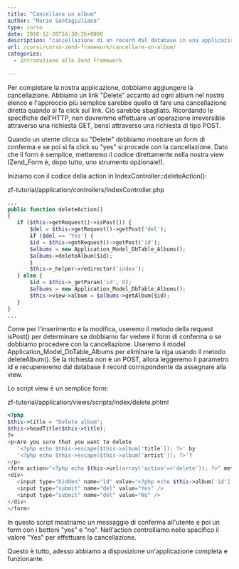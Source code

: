 ```yaml
---
title: "Cancellare un album"
author: "Mario Santagiuliana"
type: corso
date: 2010-12-28T16:30:26+0000
description: "cancellazione di un record dal database in una applicazione MVC realizzata con lo Zend Framework"
url: /corsi/corso-zend-framework/cancellare-un-album/
categories:
  - Introduzione allo Zend Framework
  
---
```

Per completare la nostra applicazione, dobbiamo aggiungere la cancellazione. Abbiamo un link "Delete" accanto ad ogni album nel nostro elenco e l'approccio più semplice sarebbe quello di fare una cancellazione diretta quando si fa click sul link. Ciò sarebbe sbagliato. Ricordando le specifiche dell'HTTP, non dovremmo effettuare un'operazione irreversible attraverso una richiesta GET, bensì attraverso una richiesta di tipo POST.

Quando un utente clicca su "Delete" dobbiamo mostrare un form di conferma e se poi si fa click su "yes" si procede con la cancellazione. Dato che il form è semplice, metteremo il codice direttamente nella nostra view (Zend\_Form è, dopo tutto, uno strumento opzionale!).

Iniziamo con il codice della action in IndexController::deleteAction():

zf-tutorial/application/controllers/IndexController.php

 ```php
 ...
 public function deleteAction()
 {
    if ($this->getRequest()->isPost()) {
        $del = $this->getRequest()->getPost('del');
        if ($del == 'Yes') {
        $id = $this->getRequest()->getPost('id');
        $albums = new Application_Model_DbTable_Albums();
        $albums->deleteAlbum($id);
        }
        $this->_helper->redirector('index');
    } else {
        $id = $this->_getParam('id', 0);
        $albums = new Application_Model_DbTable_Albums();
        $this->view->album = $albums->getAlbum($id);
    }
 }
 ...
```

Come per l'inserimento e la modifica, useremo il metodo della request isPost() per determinare se dobbiamo far vedere il form di conferma o se dobbiamo procedere con la cancellazione. Useremo il model Application\_Model\_DbTable\_Albums per eliminare la riga usando il metodo deleteAlbum(). Se la richiesta non è un POST, allora leggeremo il parametro id e recupereremo dal database il record corrispondente da assegnare alla view.

Lo script view è un semplice form:

zf-tutorial/application/views/scripts/index/delete.phtml

 ```php
<?php
$this->title = "Delete album";
$this->headTitle($this->title);
?>
<p>Are you sure that you want to delete
    '<?php echo $this->escape($this->album['title']); ?>' by
    '<?php echo $this->escape($this->album['artist']); ?>'?
</p>
<form action="<?php echo $this->url(array('action'=>'delete')); ?>" method="post">
<div>
    <input type="hidden" name="id" value="<?php echo $this->album['id']; ?>" />
    <input type="submit" name="del" value="Yes" />
    <input type="submit" name="del" value="No" />
</div>
</form>
```

In questo script mostriamo un messaggio di conferma all'utente e poi un form con i bottoni "yes" e "no". Nell'action controlliamo nello specifico il valore "Yes" per effettuare la cancellazione.

Questo è tutto, adesso abbiamo a disposizione un'applicazione completa e funzionante.
